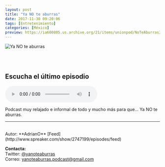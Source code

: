 ```yaml
---
layout: post
title: "Ya NO te aburras"
date: 2017-11-30 09:20:06
tags: [Entretenimiento]
categories: [México]
preview: https://ia600805.us.archive.org/21/items/unionpod/NoTeAburras300-AdrianO.png
---
```


![Ya NO te aburras](https://ia600805.us.archive.org/21/items/unionpod/NoTeAburras500-AdrianO.png)

<br/>
<br/>

## Escucha el último episodio

<!--reproductor-feed=http://www.spreaker.com/show/2747199/episodes/feed-->
<!--reproductor-start-->
<audio id="audio" preload="auto" controls="" src="http://api.spreaker.com/download/episode/13522945/podcast_1512575144.mp3"></audio>
<!--reproductor-end-->

Podcast muy relajado e informal de todo y mucho más para que... Ya NO te aburras.  

_ _ _

<br>
Autor: **AdrianO**  
[Feed](http://www.spreaker.com/show/2747199/episodes/feed)  


**Contacta:**  
Twitter: [@yanoteaburras](https://twitter.com/yanoteaburras)  
Correo: [yanoteaburras.podcast@gmail.com](mailto:yanoteaburras.podcast@gmail.com)  

